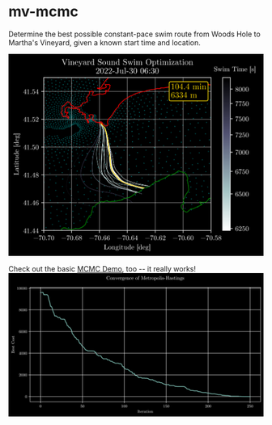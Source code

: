 # mv-mcmc
Determine the best possible constant-pace swim route from Woods Hole to Martha's Vineyard, given a known start time and location.

![Example Solution for a 6:30a Start](fig/mv_swim_convergence_h180_0630.png)

Check out the basic [MCMC Demo](/src/mcmc_demo_1d.py), too -- it really works!
![Demo Code Convergence Plot](fig/mcmc_demo_convergence.png)
